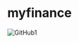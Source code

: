 # myfinance

![GitHub1](https://github.com/Godoy-png/Page-Theme/assets/107765540/8ac675cd-3c67-4417-afcc-ef56d696d9fa)
